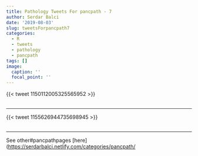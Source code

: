```yaml
---
title: Pathology Tweets For pancpath - 7
author: Serdar Balci
date: '2019-08-03'
slug: tweetsForpancpath7
categories:
  - R
  - tweets
  - pathology
  - pancpath
tags: []
image:
  caption: ''
  focal_point: ''
---
```



{{< tweet 1150112005325565952 >}}
<br>
<br>
<hr>
{{< tweet 1155626944735698945 >}}
<br>
<br>
<hr>


See other#pancpathpages [here](https://serdarbalci.netlify.com/categories/pancpath/
